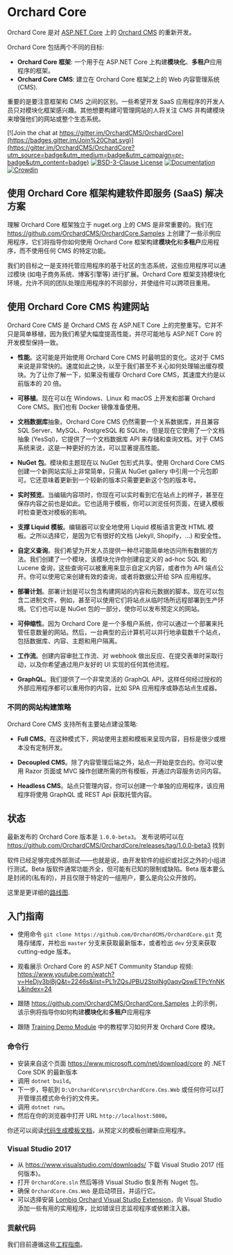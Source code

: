 # Orchard Core

Orchard Core 是对 [ASP.NET Core](https://docs.microsoft.com/aspnet/core/) 上的 [Orchard CMS](https://github.com/OrchardCMS/Orchard) 的重新开发。 

Orchard Core 包括两个不同的目标:

- **Orchard Core 框架**: 一个用于在 ASP.NET Core 上构建**模块化**、**多租户**应用程序的框架。
- **Orchard Core CMS**: 建立在 Orchard Core 框架之上的 Web 内容管理系统 (CMS).

重要的是要注意框架和 CMS 之间的区别。一些希望开发 SaaS 应用程序的开发人员只对模块化框架感兴趣。其他想要构建可管理网站的人将关注 CMS 并构建模块来增强他们的网站或整个生态系统。

[![Join the chat at https://gitter.im/OrchardCMS/OrchardCore](https://badges.gitter.im/Join%20Chat.svg)](https://gitter.im/OrchardCMS/OrchardCore?utm_source=badge&utm_medium=badge&utm_campaign=pr-badge&utm_content=badge)
[![BSD-3-Clause License](https://img.shields.io/badge/license-BSD--3--Clause-blue.svg)](https://github.com/OrchardCMS/OrchardCore/blob/master/LICENSE)
[![Documentation](https://readthedocs.org/projects/orchardcore/badge/)](https://orchardcore.readthedocs.io/en/latest/)
[![Crowdin](https://d322cqt584bo4o.cloudfront.net/orchard-core/localized.svg)](https://crowdin.com/project/orchard-core)

## 使用 Orchard Core 框架构建软件即服务 (SaaS) 解决方案

理解 Orchard Core 框架独立于 nuget.org 上的 CMS 是非常重要的。我们在 <https://github.com/OrchardCMS/OrchardCore.Samples> 上创建了一些示例应用程序，它们将指导你如何使用 Orchard Core 框架构建**模块化**和**多租户**应用程序，而不使用任何 CMS 的特定功能。

我们的目标之一是支持托管应用程序的基于社区的生态系统，这些应用程序可以通过模块 (如电子商务系统、博客引擎等) 进行扩展。Orchard Core 框架支持模块化环境，允许不同的团队处理应用程序的不同部分，并使组件可以跨项目重用。

## 使用 Orchard Core CMS 构建网站

Orchard Core CMS 是 Orchard CMS 在 ASP.NET Core 上的完整重写。它并不只是简单移植，因为我们希望大幅度提高性能，并尽可能地与 ASP.NET Core 的开发模型保持一致。

- **性能**。这可能是开始使用 Orchard Core CMS 时最明显的变化。这对于 CMS 来说是非常快的。速度如此之快，以至于我们甚至不关心如何处理输出缓存模块。为了让你了解一下，如果没有缓存 Orchard Core CMS，其速度大约是以前版本的 20 倍。

- **可移植**。现在可以在 Windows、Linux 和 macOS 上开发和部署 Orchard Core CMS。我们也有 Docker 镜像准备使用。

- **文档数据库**抽象。Orchard Core CMS 仍然需要一个关系数据库，并且兼容 SQL Server、MySQL、PostgreSQL 和 SQLite，但是现在它使用了一个文档抽象 (YesSql)，它提供了一个文档数据库 API 来存储和查询文档。对于 CMS 系统来说，这是一种更好的方法，可以显著提高性能。

- **NuGet 包**。模块和主题现在以 NuGet 包形式共享。使用 Orchard Core CMS 创建一个新网站实际上非常简单，只需从 NuGet gallery 中引用一个元包即可。它还意味着更新到一个较新的版本只需要更新这个包的版本号。

- **实时预览**。当编辑内容项时，你现在可以实时看到它在站点上的样子，甚至在保存内容之前也是如此。它也适用于模板，你可以浏览任何页面，在键入模板时检查更改对模板的影响。

- **支撑 Liquid 模板**。编辑器可以安全地使用 Liquid 模板语言更改 HTML 模板。之所以选择它，是因为它有很好的文档 (Jekyll, Shopify，…) 和安全性。

- **自定义查询**。我们希望为开发人员提供一种尽可能简单地访问所有数据的方法。我们创建了一个模块，该模块允许你创建自定义的 ad-hoc SQL 和 Lucene 查询，这些查询可以被重用来显示自定义内容，或者作为 API 端点公开。你可以使用它来创建有效的查询，或者将数据公开给 SPA 应用程序。

- **部署计划**。部署计划是可以包含构建网站的内容和元数据的脚本。现在可以包含二进制文件，例如，甚至可以使用它们将站点从临时场所远程部署到生产环境。它们也可以是 NuGet 包的一部分，使你可以发布预定义的网站。

- **可伸缩性**。因为 Orchard Core 是一个多租户系统，你可以通过一个部署来托管任意数量的网站。然后，一台典型的云计算机可以并行地承载数千个站点，包括数据库、内容、主题和用户隔离。

- **工作流**。创建内容审批工作流、对 webhook 做出反应、在提交表单时采取行动，以及你希望通过用户友好的 UI 实现的任何其他流程。

- **GraphQL**。我们提供了一个非常灵活的 GraphQL API，这样任何经过授权的外部应用程序都可以重用你的内容，比如 SPA 应用程序或静态站点生成器。

### 不同的网站构建策略

Orchard Core CMS 支持所有主要站点建设策略:

- **Full CMS**。在这种模式下，网站使用主题和模板来呈现内容，目标是很少或根本没有定制开发。

- **Decoupled CMS**。除了内容管理后端之外，站点一开始是空白的。你可以使用 Razor 页面或 MVC 操作创建所需的所有模板，并通过内容服务访问内容。

- **Headless CMS**。站点只管理内容，你可以创建一个单独的应用程序，该应用程序将使用 GraphQL 或 REST Api 获取托管内容。

## 状态

最新发布的 Orchard Core 版本是 `1.0.0-beta3`。
发布说明可以在 <https://github.com/OrchardCMS/OrchardCore/releases/tag/1.0.0-beta3> 找到

软件已经足够完成外部测试——也就是说，由开发软件的组织或社区之外的小组进行测试。Beta 版软件通常功能齐全，但可能有已知的限制或缺陷。Beta 版本要么是封闭的(私有的)，并且仅限于特定的一组用户，要么是向公众开放的。

这里是更详细的[路线图](https://github.com/OrchardCMS/OrchardCore/wiki/Roadmap).

## 入门指南

- 使用命令 `git clone https://github.com/OrchardCMS/OrchardCore.git` 克隆存储库，并检出 `master` 分支来获取最新版本，或者检出 `dev` 分支来获取 cutting-edge 版本。

- 观看展示 Orchard Core 的 ASP.NET Community Standup 视频: <https://www.youtube.com/watch?v=HeDjv3blBjQ&t=2246s&list=PL1rZQsJPBU2StolNg0aqvQswETPcYnNKL&index=24> 

- 跟随 <https://github.com/OrchardCMS/OrchardCore.Samples> 上的示例，该示例将指导你如何构建**模块化**和**多租户**应用程序

- 跟随 [Training Demo Module](https://github.com/Lombiq/Orchard-Training-Demo-Module) 中的教程学习如何开发 Orchard Core 模块。

### 命令行

- 安装来自这个页面 <https://www.microsoft.com/net/download/core> 的 .NET Core SDK 的最新版本 
- 调用 `dotnet build`。
- 下一步，导航到 `D:\OrchardCore\src\OrchardCore.Cms.Web` 或任何你可以打开管理员模式命令行的文件夹。
- 调用 `dotnet run`。
- 然后在你的浏览器中打开 URL `http://localhost:5000`。

你还可以阅读[代码生成模板文档](Templates/README)，从预定义的模板创建新应用程序。

### Visual Studio 2017

- 从 <https://www.visualstudio.com/downloads/> 下载 Visual Studio 2017 (任何版本)。
- 打开 `OrchardCore.sln` 然后等待 Visual Studio 恢复所有 Nuget 包。
- 确保 `OrchardCore.Cms.Web` 是启动项目，并运行它。
- 可以选择安装 [Lombiq Orchard Visual Studio Extension](https://marketplace.visualstudio.com/items?itemName=LombiqVisualStudioExtension.LombiqOrchardVisualStudioExtension)，向 Visual Studio 添加一些有用的实用程序，比如错误日志监视程序或依赖注入器。

### 贡献代码

我们目前遵循这些[工程指南](https://github.com/OrchardCMS/OrchardCore/wiki/Engineering-Guidelines)。
